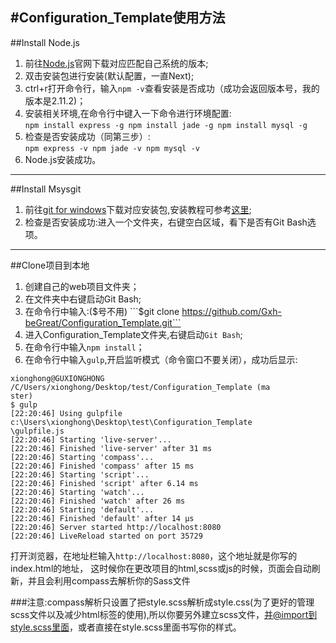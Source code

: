 #Configuration_Template使用方法
-------------------
##Install Node.js
1. 前往[Node.js](https://nodejs.org/)官网下载对应匹配自己系统的版本;
2. 双击安装包进行安装(默认配置，一直Next);
3. ctrl+r打开命令行，输入```npm -v```查看安装是否成功（成功会返回版本号，我的版本是2.11.2)；
4. 安装相关环境,在命令行中键入一下命令进行环境配置:  
```npm install express -g npm install jade -g npm install mysql -g```
5. 检查是否安装成功（同第三步）:  
```npm express -v npm jade -v npm mysql -v```
6. Node.js安装成功。

------
##Install Msysgit
1. 前往[git for windows](http://msysgit.github.io/)下载对应安装包,安装教程可参考[这里](http://jingyan.baidu.com/article/90895e0fb3495f64ed6b0b50.html);
2. 检查是否安装成功:进入一个文件夹，右键空白区域，看下是否有Git Bash选项。

-----
##Clone项目到本地
1. 创建自己的web项目文件夹；
2. 在文件夹中右键启动Git Bash;
3. 在命令行中输入:($号不用)  
```$git clone https://github.com/Gxh-beGreat/Configuration_Template.git```
4. 进入Configuration_Template文件夹,右键启动```Git Bash```;
5. 在命令行中输入```npm install```；
6. 在命令行中输入```gulp```,开启监听模式（命令窗口不要关闭），成功后显示:
```
xionghong@GUXIONGHONG /C/Users/xionghong/Desktop/test/Configuration_Template (ma
ster)
$ gulp
[22:20:46] Using gulpfile c:\Users\xionghong\Desktop\test\Configuration_Template
\gulpfile.js
[22:20:46] Starting 'live-server'...
[22:20:46] Finished 'live-server' after 31 ms
[22:20:46] Starting 'compass'...
[22:20:46] Finished 'compass' after 15 ms
[22:20:46] Starting 'script'...
[22:20:46] Finished 'script' after 6.14 ms
[22:20:46] Starting 'watch'...
[22:20:46] Finished 'watch' after 26 ms
[22:20:46] Starting 'default'...
[22:20:46] Finished 'default' after 14 μs
[22:20:46] Server started http://localhost:8080
[22:20:46] LiveReload started on port 35729
```
打开浏览器，在地址栏输入```http://localhost:8080```，这个地址就是你写的index.html的地址，
这时候你在更改项目的html,scss或js的时候，页面会自动刷新，并且会利用compass去解析你的Sass文件  

###注意:compass解析只设置了把style.scss解析成style.css(为了更好的管理scss文件以及减少html<link>标签的使用),所以你要另外建立scss文件，并@import到style.scss里面，或者直接在style.scss里面书写你的样式。
